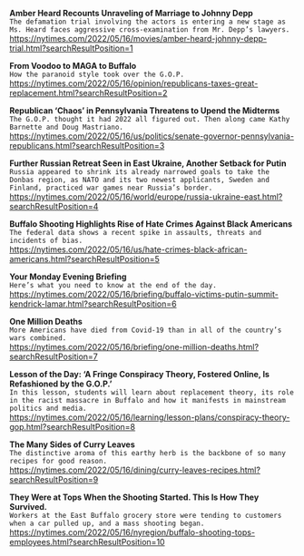 **Amber Heard Recounts Unraveling of Marriage to Johnny Depp**\
`The defamation trial involving the actors is entering a new stage as Ms. Heard faces aggressive cross-examination from Mr. Depp’s lawyers.`\
https://nytimes.com/2022/05/16/movies/amber-heard-johnny-depp-trial.html?searchResultPosition=1

**From Voodoo to MAGA to Buffalo**\
`How the paranoid style took over the G.O.P.`\
https://nytimes.com/2022/05/16/opinion/republicans-taxes-great-replacement.html?searchResultPosition=2

**Republican ‘Chaos’ in Pennsylvania Threatens to Upend the Midterms**\
`The G.O.P. thought it had 2022 all figured out. Then along came Kathy Barnette and Doug Mastriano.`\
https://nytimes.com/2022/05/16/us/politics/senate-governor-pennsylvania-republicans.html?searchResultPosition=3

**Further Russian Retreat Seen in East Ukraine, Another Setback for Putin**\
`Russia appeared to shrink its already narrowed goals to take the Donbas region, as NATO and its two newest applicants, Sweden and Finland, practiced war games near Russia’s border.`\
https://nytimes.com/2022/05/16/world/europe/russia-ukraine-east.html?searchResultPosition=4

**Buffalo Shooting Highlights Rise of Hate Crimes Against Black Americans**\
`The federal data shows a recent spike in assaults, threats and incidents of bias.`\
https://nytimes.com/2022/05/16/us/hate-crimes-black-african-americans.html?searchResultPosition=5

**Your Monday Evening Briefing**\
`Here’s what you need to know at the end of the day.`\
https://nytimes.com/2022/05/16/briefing/buffalo-victims-putin-summit-kendrick-lamar.html?searchResultPosition=6

**One Million Deaths**\
`More Americans have died from Covid-19 than in all of the country’s wars combined.`\
https://nytimes.com/2022/05/16/briefing/one-million-deaths.html?searchResultPosition=7

**Lesson of the Day: ‘A Fringe Conspiracy Theory, Fostered Online, Is Refashioned by the G.O.P.’**\
`In this lesson, students will learn about replacement theory, its role in the racist massacre in Buffalo and how it manifests in mainstream politics and media.`\
https://nytimes.com/2022/05/16/learning/lesson-plans/conspiracy-theory-gop.html?searchResultPosition=8

**The Many Sides of Curry Leaves**\
`The distinctive aroma of this earthy herb is the backbone of so many recipes for good reason.`\
https://nytimes.com/2022/05/16/dining/curry-leaves-recipes.html?searchResultPosition=9

**They Were at Tops When the Shooting Started. This Is How They Survived.**\
`Workers at the East Buffalo grocery store were tending to customers when a car pulled up, and a mass shooting began.`\
https://nytimes.com/2022/05/16/nyregion/buffalo-shooting-tops-employees.html?searchResultPosition=10

